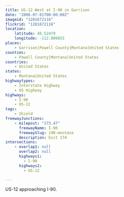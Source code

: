 ```yaml
---
title: US-12 West at I-90 in Garrison
date: "2006-07-01T00:00:00Z"
imageid: "1281672116"
flickrid: "1281672116"
location:
    latitude: 46.52479
    longitude: -112.800855
places:
    - Garrison|Powell County|Montana|United States
counties:
    - Powell County|Montana|United States
countries:
    - United States
states:
    - Montana|United States
highwaytypes:
    - Interstate Highway
    - US Highway
highways:
    - I-90
    - US-12
tags:
    - Shield
freewayJunctions:
    - milepost: "173.47"
      freewayName: I-90
      freewaySlug: i90-montana
      description: Exit 174
intersections:
    - overlap1: null
      overlap2: null
      highways1:
        - I-90
      highways2:
        - US-12

---
```

US-12 approaching I-90.